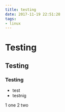 ```yaml
---
title: testing
date: 2017-11-19 22:51:28
tags:
- linux
---
```

# Testing
## Testing

### Testing

* test
* testnig 

1 one
2 two

